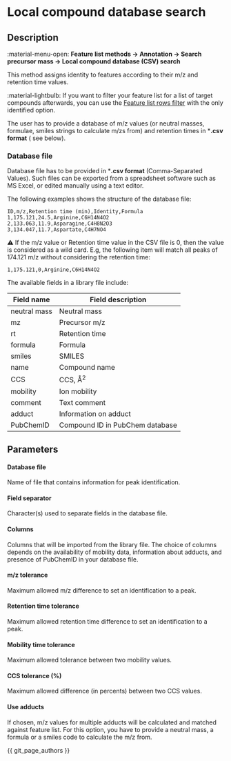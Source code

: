 # **Local compound database search**

## **Description**

:material-menu-open: **Feature list methods → Annotation → Search precursor
mass → Local compound database (CSV) search**

This method assigns identity to features according to their m/z and retention
time values.

:material-lightbulb: If you want to filter your feature list for a list of target compounds
afterwards, you can use
the [Feature list rows filter](../feature_list_row_filter/feature_list_rows_filter.md)
with the only identified option.

The user has to provide a database of m/z values (or neutral masses, formulae,
smiles strings to calculate m/zs from) and retention times in ***.csv format** (
see below).

### **Database file**

Database file has to be provided in ***.csv format** (Comma-Separated Values).
Such files can be exported from a spreadsheet software such as MS Excel, or
edited manually using a text editor.

The following examples shows the structure of the database file:

    ID,m/z,Retention time (min),Identity,Formula
    1,175.121,24.5,Arginine,C6H14N4O2
    2,133.063,11.9,Asparagine,C4H8N2O3
    3,134.047,11.7,Aspartate,C4H7NO4

:warning: If the m/z value or Retention time value in the CSV file is 0, then
the value is considered as a wild card. E.g, the following item will match all
peaks of 174.121 m/z without considering the retention time:

    1,175.121,0,Arginine,C6H14N4O2

The available fields in a library file include:

| Field name   | Field description               |
|--------------|---------------------------------|
| neutral mass | Neutral mass                    |
| mz           | Precursor m/z                   |
| rt           | Retention time                  |
| formula      | Formula                         |
| smiles       | SMILES                          |
| name         | Compound name                   |
| CCS          | CCS, Å<sup>2</sup>              |
| mobility     | Ion mobility                    |
| comment      | Text comment                    |
| adduct       | Information on adduct           |
| PubChemID    | Compound ID in PubChem database |

## **Parameters**

#### **Database file**

Name of file that contains information for peak identification.

#### **Field separator**

Character(s) used to separate fields in the database file.

#### **Columns**

Columns that will be imported from the library file. The choice of columns
depends on the availability of mobility data, information about adducts, and
presence of PubChemID in your database file.

#### **m/z tolerance**

Maximum allowed m/z difference to set an identification to a peak.

#### **Retention time tolerance**

Maximum allowed retention time difference to set an identification to a peak.

#### **Mobility time tolerance**

Maximum allowed tolerance between two mobility values.

#### **CCS tolerance (%)**

Maximum allowed difference (in percents) between two CCS values.

#### **Use adducts**

If chosen, m/z values for multiple adducts will be calculated and matched
against feature list. For this option, you have to provide a neutral mass, a
formula or a smiles code to calculate the m/z from.

{{ git_page_authors }}
